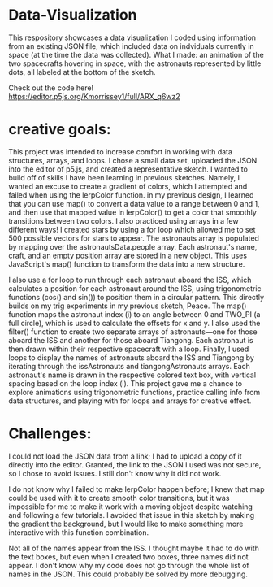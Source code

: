 # Data-Visualization
This respository showcases a data visualization I coded using information from an existing JSON file, which included data on indviduals currently in space (at the time the data was collected). 
What I made: an animation of the two spacecrafts hovering in space, with the astronauts represented by little dots, all labeled at the bottom of the sketch. 

Check out the code here! 
https://editor.p5js.org/Kmorrissey1/full/ARX_q6wz2

# creative goals: 

This project was intended to increase comfort in working with data structures, arrays, and loops. I chose a small data set, uploaded the JSON into the editor of p5.js, and created a representative sketch. I wanted to build off of skills I have been learning in previous sketches. Namely, I wanted an excuse to create a gradient of colors, which I attempted and failed when using the lerpColor function. in my previous design, I learned that you can use map() to convert a data value to a range between 0 and 1, and then use that mapped value in lerpColor() to get a color that smoothly transitions between two colors. I also practiced using arrays in a few different ways! I created stars by using a for loop which allowed me to set 500 possible vectors for stars to appear. The astronauts array is populated by mapping over the astronautsData.people array. Each astronaut's name, craft, and an empty position array are stored in a new object. This uses JavaScript's map() function to transform the data into a new structure.

I also use a for loop to run through each astronaut aboard the ISS, which calculates a position for each astronaut around the ISS, using trigonometric functions (cos() and sin()) to position them in a circular pattern. This directly builds on my trig experiments in my previous sketch, Peace. The map() function maps the astronaut index (i) to an angle between 0 and TWO_PI (a full circle), which is used to calculate the offsets for x and y. I also used the filter() function to create two separate arrays of astronauts—one for those aboard the ISS and another for those aboard Tiangong. Each astronaut is then drawn within their respective spacecraft with a loop. Finally, I used loops to display the names of astronauts aboard the ISS and Tiangong by iterating through the issAstronauts and tiangongAstronauts arrays. Each astronaut's name is drawn in the respective colored text box, with vertical spacing based on the loop index (i). This project gave me a chance to explore animations using trigonometric functions, practice calling info from data structures, and playing with for loops and arrays for creative effect. 

# Challenges:

I could not load the JSON data from a link; I had to upload a copy of it directly into the editor. Granted, the link to the JSON I used was not secure, so I chose to avoid issues. I still don't know why it did not work.

I do not know why I failed to make lerpColor happen before; I knew that map could be used with it to create smooth color transitions, but it was impossible for me to make it work with a moving object despite watching and following a few tutorials. I avoided that issue in this sketch by making the gradient the background, but I would like to make something more interactive with this function combination. 

Not all of the names appear from the ISS. I thought maybe it had to do with the text boxes, but even when I created two boxes, three names did not appear. I don't know why my code does not go through the whole list of names in the JSON. This could probably be solved by more debugging. 
